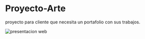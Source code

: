 
# Proyecto-Arte
proyecto para cliente que necesita un portafolio con sus trabajos.


![presentacion web ](./web-grab.gif)





